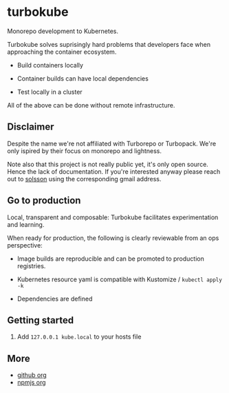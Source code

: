 # turbokube

Monorepo development to Kubernetes.

Turbokube solves suprisingly hard problems that developers face when approaching the container ecosystem.

 * Build containers locally

 * Container builds can have local dependencies

 * Test locally in a cluster

All of the above can be done without remote infrastructure.

## Disclaimer

Despite the name we're not affiliated with Turborepo or Turbopack.
We're only ispired by their focus on monorepo and lightness.

Note also that this project is not really public yet, it's only open source.
Hence the lack of documentation.
If you're interested anyway please reach out to [solsson](https://github.com/solsson) using the corresponding gmail address.

## Go to production

Local, transparent and composable: Turbokube facilitates experimentation and learning.

When ready for production, the following is clearly reviewable from an ops perspective:

 * Image builds are reproducible and can be promoted to production registries.

 * Kubernetes resource yaml is compatible with Kustomize / `kubectl apply -k`

 * Dependencies are defined

## Getting started

 1. Add `127.0.0.1 kube.local` to your hosts file

## More

 * [github org](https://github.com/turbokube)
 * [npmjs org](https://www.npmjs.com/org/turbokube)
